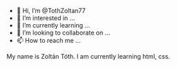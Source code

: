 - 👋 Hi, I’m @TothZoltan77
- 👀 I’m interested in ...
- 🌱 I’m currently learning ...
- 💞️ I’m looking to collaborate on ...
- 📫 How to reach me ...

<!---
TothZoltan77/TothZoltan77 is a ✨ special ✨ repository because its `README.md` (this file) appears on your GitHub profile.
You can click the Preview link to take a look at your changes.
--->My name is Zoltán Tóth. I am currently learning html, css.
